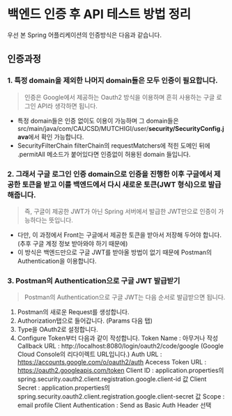 # 백엔드 인증 후 API 테스트 방법 정리

우선 본 Spring 어플리케이션의 인증방식은 다음과 같습니다.

## 인증과정
### 1. 특정 domain을 제외한 나머지 domain들은 모두 인증이 필요합니다.
> 인증은 Google에서 제공하는 Oauth2 방식을 이용하며 흔히 사용하는 구글 로그인 API라 생각하면 됩니다.

- 특정 domain들은 인증 없이도 이용이 가능하며 그 domain들은 src/main/java/com/CAUCSD/MUTCHIGI/user/**security/SecurityConfig.java**에서 확인 가능합니다.
- SecurityFilterChain filterChain의 requestMatchers에 적힌 도메인 뒤에 .permitAll 메소드가 붙어있다면 인증없이 허용된 domain 들입니다.


### 2. 그래서 구글 로그인 인증 domain으로 인증을 진행한 이후 구글에서 제공한 토큰을 받고 이를 백엔드에서 다시 새로운 토큰(JWT 형식)으로 발급해줍니다.
> 즉, 구글이 제공한 JWT가 아닌 Spring 서버에서 발급한 JWT만으로 인증이 가능하다는 뜻입니다.

- 다만, 이 과정에서 Front는 구글에서 제공한 토큰을 받아서 저장해 두어야 합니다. (추후 구글 계정 정보 받아와야 하기 때문에)
- 이 방식은 백엔드만으로 구글 JWT를 받아올 방법이 없기 때문에 Postman의 Authentication을 이용합니다.

### 3. Postman의 Authentication으로 구글 JWT 발급받기
> Postman의 Authentication으로 구글 JWT는 다음 순서로 발급받으면 됩니다.

1. Postman의 새로운 Request를 생성합니다.
2. Authorization탭으로 들어갑니다. (Params 다음 탭)
3. Type을 OAuth2로 설정합니다.
4. Configure Token부터 다음과 같이 작성합니다.
   Token Name : 아무거나 작성
   Callback URL : http://localhost:8080/login/oauth2/code/google (Google Cloud Console의 리다이렉트 URL입니다.)
   Auth URL : https://accounts.google.com/o/oauth2/auth
   Acecess Token URL : https://oauth2.googleapis.com/token
   Client ID : application.properties의 spring.security.oauth2.client.registration.google.client-id 값
   Client Secret : application.properties의 spring.security.oauth2.client.registration.google.client-secret 값
   Scope : email profile
   Client Authentication : Send as Basic Auth Header 선택
